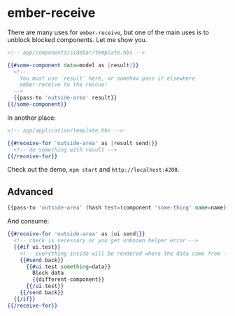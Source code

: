 # ember-receive

There are many uses for `ember-receive`, but one of the main uses is to unblock blocked components. Let me show you.

```hbs
<!-- app/components/sidebar/template.hbs -->

{{#some-component data=model as |result|}}
  <!--
    You must use `result` here, or somehow pass it elsewhere
    ember-receive to the rescue!
  -->
  {{pass-to 'outside-area' result}}
{{/some-component}}
```

In another place:
```hbs
<!-- app/application/template.hbs -->

{{#receive-for 'outside-area' as |result send|}}
  <!-- do something with result -->
{{/receive-for}}
```

Check out the demo, `npm start` and `http://localhost:4200`.

## Advanced

```hbs
{{pass-to 'outside-area' (hash test=(component 'some-thing' name=name))}}
```

And consume:

```hbs
{{#receive-for 'outside-area' as |ui send|}}
  <!-- check is necessary or you get unknown helper error -->
  {{#if ui.test}}
    <!-- everything inside will be rendered where the data came from -->
    {{#send.back}}
      {{#ui.test something=data}}
        Block data
        {{different-component}}
      {{/ui.test}}
    {{/send.back}}
  {{/if}}
{{/receive-for}}
